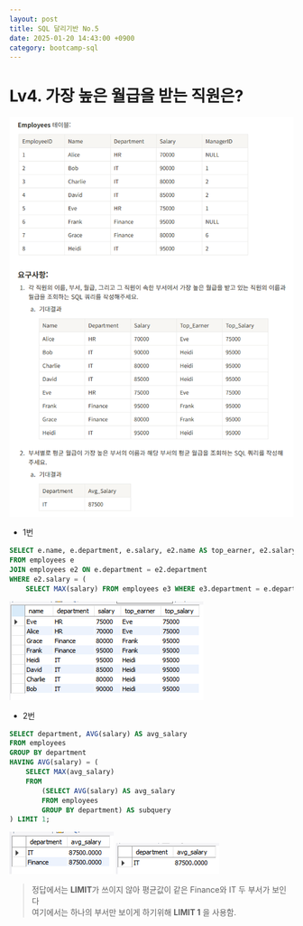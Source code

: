 ```yaml
---
layout: post
title: SQL 달리기반 No.5
date: 2025-01-20 14:43:00 +0900
category: bootcamp-sql
---
```


# Lv4. 가장 높은 월급을 받는 직원은?

![run5-1](/public/img/sql-run/run5-1.png)

- 1번

```sql
SELECT e.name, e.department, e.salary, e2.name AS top_earner, e2.salary AS top_salary
FROM employees e
JOIN employees e2 ON e.department = e2.department
WHERE e2.salary = (
    SELECT MAX(salary) FROM employees e3 WHERE e3.department = e.department);
```
![run5-2](/public/img/sql-run/run5-2.png)

- 2번

```sql
SELECT department, AVG(salary) AS avg_salary
FROM employees
GROUP BY department
HAVING AVG(salary) = (
    SELECT MAX(avg_salary)
    FROM 
        (SELECT AVG(salary) AS avg_salary
        FROM employees
        GROUP BY department) AS subquery
) LIMIT 1;
```
![run5-3](/public/img/sql-run/run5-3.png)
![run5-4](/public/img/sql-run/run5-4.png)
![]()
> 정답에서는 **LIMIT**가 쓰이지 않아 평균값이 같은 Finance와 IT 두 부서가 보인다  
여기에서는 하나의 부서만 보이게 하기위해 **LIMIT 1** 을 사용함.
